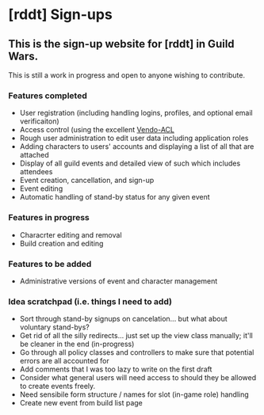 # [rddt] Sign-ups
## This is the sign-up website for [rddt] in Guild Wars.

This is still a work in progress and open to anyone wishing to contribute.

### Features completed
* User registration (including handling logins, profiles, and optional email verificaiton)
* Access control (using the excellent [Vendo-ACL](http://github.com/vendo/acl)
* Rough user administration to edit user data including application roles
* Adding characters to users' accounts and displaying a list of all that are attached
* Display of all guild events and detailed view of such which includes attendees
* Event creation, cancellation, and sign-up
* Event editing
* Automatic handling of stand-by status for any given event

### Features in progress
* Characrter editing and removal
* Build creation and editing

### Features to be added
* Administrative versions of event and character management


### Idea scratchpad (i.e. things I need to add)
* Sort through stand-by signups on cancelation... but what about voluntary stand-bys?
* Get rid of all the silly redirects... just set up the view class manually; it'll be cleaner in the end (in-progress)
* Go through all policy classes and controllers to make sure that potential errors are all accounted for
* Add comments that I was too lazy to write on the first draft
* Consider what general users will need access to should they be allowed to create events freely.
* Need sensibile form structure / names for slot (in-game role) handling
* Create new event from build list page